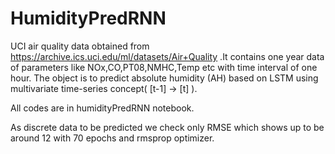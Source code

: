 # HumidityPredRNN
​UCI air quality data obtained from https://archive.ics.uci.edu/ml/datasets/Air+Quality .It contains one year data of parameters like NOx,CO,PT08,NMHC,Temp etc with time interval of one hour. The object is to predict absolute humidity (AH) based on LSTM  using multivariate time-series concept( [t-1] -> [t] ).

All codes are in humidityPredRNN notebook.

As discrete data to be predicted we check only RMSE which shows up to be around 12 with 70 epochs and rmsprop optimizer.
